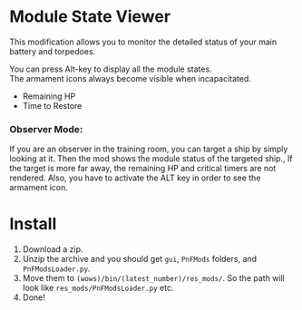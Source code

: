 # Module State Viewer
This modification allows you to monitor the detailed status of your main battery and torpedoes.

You can press Alt-key to display all the module states.  
The armament icons always become visible when incapacitated.
- Remaining HP
- Time to Restore

### Observer Mode:
If you are an observer in the training room, you can target a ship by simply looking at it. Then the mod shows the module status of the targeted ship.,
If the target is more far away, the remaining HP and critical timers are not rendered. Also, you have to activate the ALT key in order to see the armament icon.

# Install
1. Download a zip.
2. Unzip the archive and you should get `gui`, `PnFMods` folders, and `PnFModsLoader.py`.
3. Move them to `(wows)/bin/(latest_number)/res_mods/`. So the path will look like `res_mods/PnFModsLoader.py` etc.
4. Done!
